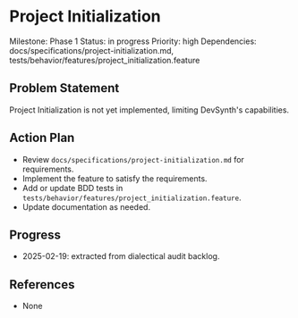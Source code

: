 # Project Initialization
Milestone: Phase 1
Status: in progress
Priority: high
Dependencies: docs/specifications/project-initialization.md, tests/behavior/features/project_initialization.feature

## Problem Statement
Project Initialization is not yet implemented, limiting DevSynth's capabilities.


## Action Plan
- Review `docs/specifications/project-initialization.md` for requirements.
- Implement the feature to satisfy the requirements.
- Add or update BDD tests in `tests/behavior/features/project_initialization.feature`.
- Update documentation as needed.

## Progress
- 2025-02-19: extracted from dialectical audit backlog.

## References
- None
